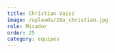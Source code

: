 ```yaml
---
title: Chrístian Vaisz
image: /uploads/28a_christian.jpg
role: Mixador
order: 25
category: equipes
---
```

